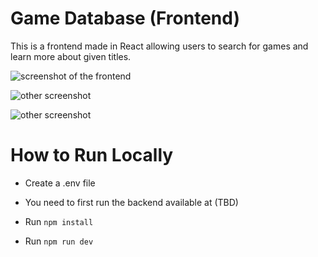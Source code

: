 # Game Database (Frontend)

This is a frontend made in React allowing users to search for games and learn more about given titles.

![screenshot of the frontend](https://substackcdn.com/image/fetch/w_1456,c_limit,f_webp,q_auto:good,fl_progressive:steep/https%3A%2F%2Fsubstack-post-media.s3.amazonaws.com%2Fpublic%2Fimages%2Fe01d7bb7-8457-4bd2-ab26-d737bd9f62e5_2940x1522.png)

![other screenshot](https://substackcdn.com/image/fetch/w_1456,c_limit,f_webp,q_auto:good,fl_progressive:steep/https%3A%2F%2Fsubstack-post-media.s3.amazonaws.com%2Fpublic%2Fimages%2F132b4a28-16e7-4dab-9167-d7761e4d32a5_2928x1516.png)

![other screenshot](https://substackcdn.com/image/fetch/w_1456,c_limit,f_webp,q_auto:good,fl_progressive:steep/https%3A%2F%2Fsubstack-post-media.s3.amazonaws.com%2Fpublic%2Fimages%2Fb559118d-1f38-4494-9b88-27d966fb4250_2928x1516.png)

# How to Run Locally

- Create a .env file

- You need to first run the backend available at (TBD)
- Run `npm install`
- Run `npm run dev`
